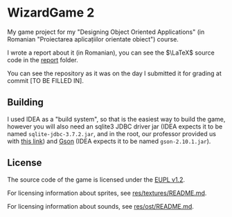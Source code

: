 # WizardGame 2

My game project for my "Designing Object Oriented Applications" (in Romanian "Proiectarea
aplicațiilor orientate obiect") course.

I wrote a report about it (in Romanian), you can see the $\LaTeX$ source code in the
[report](./report/) folder.

You can see the repository as it was on the day I submitted it for grading at commit [TO BE FILLED IN].

## Building

I used IDEA as a "build system", so that is the easiest way to build the game, however you will
also need an sqlite3 JDBC driver jar (IDEA expects it to be named `sqlite-jdbc-3.7.2.jar`, and in
the root, our professor provided us with [this link](https://jar-download.com/artifacts/org.xerial/sqlite-jdbc/3.8.11.2/source-code))
and [Gson](https://github.com/google/gson) (IDEA expects it to be named `gson-2.10.1.jar`).

## License

The source code of the game is licensed under the [EUPL v1.2](./LICENSE.txt).

For licensing information about sprites, see [res/textures/README.md](./res/textures/README.md).

For licensing information about sounds, see [res/ost/README.md](./res/ost/README.md).
